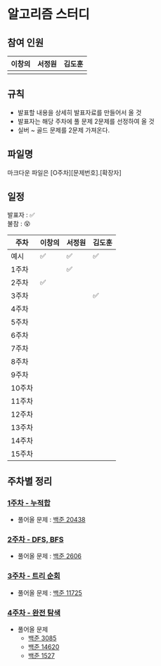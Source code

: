 # 알고리즘 스터디

## 참여 인원
| 이창의 | 서정원 | 김도훈 |
| ------ | ------ | ------ |
|        |        |        |  
  
## 규칙
- 발표할 내용을 상세히 발표자료를 만들어서 올 것
- 발표자는 해당 주차에 풀 문제 2문제를 선정하여 올 것
- 실버 ~ 골드 문제를 2문제 가져온다.

## 파일명
마크다운 파일은 [O주차][문제번호].[확장자]

## 일정

발표자 : ✅  
불참 : 😵  

| 주차   | 이창의 | 서정원 | 김도훈 |
| ------ | ------ | ------ | ------ |
| 예시   | ✅     | ✅     | ✅     |
| 1주차  |        |   ✅     |        |
| 2주차  |   ✅     |        |        |
| 3주차  |        |        |   ✅     |
| 4주차  |        |        |        |
| 5주차  |        |        |        |
| 6주차  |        |        |        |
| 7주차  |        |        |        |
| 8주차  |        |        |        |
| 9주차  |        |        |        |
| 10주차 |        |        |        |
| 11주차 |        |        |        |
| 12주차 |        |        |        |
| 13주차 |        |        |        |
| 14주차 |        |        |        |
| 15주차 |        |        |        |

## 주차별 정리

### [1주차 - 누적합]() 
- 풀어올 문제 : [백준 20438](https://www.acmicpc.net/problem/20438)   

### [2주차 - DFS, BFS]()
- 풀어올 문제 : [백준 2606](https://www.acmicpc.net/problem/2606)
  
### [3주차 - 트리 순회]()
- 풀어올 문제 : [백준 11725](https://www.acmicpc.net/problem/11725)

### [4주차 - 완전 탐색]()
- 풀어올 문제
  - [백준 3085](https://www.acmicpc.net/problem/3085)
  - [백준 14620](https://www.acmicpc.net/problem/14620)
  - [백준 1527](https://www.acmicpc.net/problem/1527)
